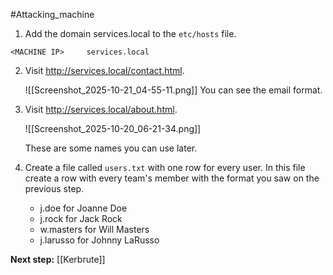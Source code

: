 #Attacking_machine 
1. Add the domain services.local to the `etc/hosts` file.

```
<MACHINE IP>     services.local
```


2. Visit http://services.local/contact.html.

	![[Screenshot_2025-10-21_04-55-11.png]]
	You can see the email format. 

3. Visit http://services.local/about.html.

	![[Screenshot_2025-10-20_06-21-34.png]]

	These are some names you can use later.
4. Create a file called `users.txt` with one row for every user. In this file create a row with every team's member with the format you saw on the previous step.
	- j.doe for Joanne Doe
	- j.rock for Jack Rock
	- w.masters for Will Masters
	- j.larusso for Johnny LaRusso


**Next step:** [[Kerbrute]]
